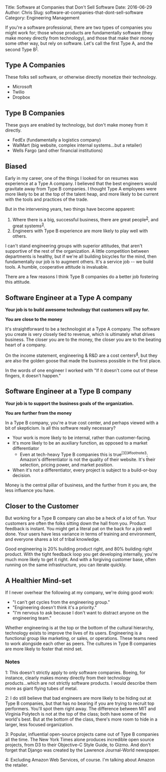 Title: Software at Companies that Don't Sell Software
Date: 2016-06-29
Author: Chris
Slug: software-at-companies-that-dont-sell-software
Category: Engineering Management

If you're a software professional, there are two types of
companies you might work for; those whose products are fundamentally
software (they make money directly from technology), and those that
make their money some other way, but rely on software. Let's call the
first Type A, and the second Type B<sup>[1](#footnote1)</sup>.

## Type A Companies

These folks sell software, or otherwise directly monetize their
technology.

- Microsoft
- Twilio
- Dropbox

## Type B Companies

These guys are enabled by technology, but don't make money from it
directly.

- FedEx (fundamentally a logistics company)
- WalMart (big website, complex internal systems...but a retailer)
- Wells Fargo (and other financial institutions)

## Biased

Early in my career, one of the things I looked for on resumes was
experience at a Type A company. I believed that the best engineers
would gravitate away from Type B companies. I thought Type A employees
were more likely to be at the top of the talent heap, and more likely
to be current with the tools and practices of the trade.

But in the intervening years, two things have become apparent:

1. Where there is a big, successful business, there are great
   people<sup>[2](#footnote2)</sup>, and great systems<sup>[3](#footnote3)</sup>.
2. Engineers with Type B experience are more likely to play well with
   others.

I can't stand engineering groups with superior attitudes, that aren't
supportive of the rest of the organization. A little competition
between departments is healthy, but if we're all building bicycles for
the mind, then fundamentally our job is to augment others. It's a
service job -- we build tools. A humble, cooperative attitude is
invaluable.

There are a few reasons I think Type B companies do a better job
fostering this attitude.

## Software Engineer at a Type A company

**Your job is to build awesome technology that customers will pay for.**

**You are close to the money**

It's straightforward to be a technologist at a Type A company. The
software you create is very closely tied to revenue, which is
ultimately what drives business. The closer you are to the money, the
closer you are to the beating heart of a company.

On the income statement, engineering & R&D are a cost
centers<sup>[4](#footnote4)</sup>, but they are also the golden
goose that made the business possible in the first place.

In the words of one engineer I worked with "If it doesn't come out of
these fingers, it doesn't happen."

## Software Engineer at a Type B company

**Your job is to support the business goals of the organization.**

**You are further from the money**

In a Type B company, you're a true cost center, and perhaps viewed
with a bit of skepticism. Is all this software really necessary?

- Your work is more likely to be internal, rather than
customer-facing.
- It's more likely to be an auxiliary function, as
opposed to a market differentiator
    - Even at tech-heavy Type B companies this is
      true<sup>[3](#footnote3</sup>; Amazon's differentiator is not
      the quality of their website. It's their selection, pricing
      power, and market position.
- When it's not a differentiator, every project is subject to a
  build-or-buy decision.

Money is the central pillar of business, and the further from it you
are, the less influence you have.

## Closer to the Customer

But working for a Type B company can also be a heck of a lot of
fun. Your customers are often the folks sitting down the hall from
you. Product feedback is instant. You might get a literal pat on the
back for a job well done. Your users have less variance in terms of
training and environment, and everyone shares a lot of tribal
knowledge.

Good engineering is 20% building product right, and 80% building right
product. With the tight feedback loop you get developing internally,
you're much more likely to get it right. And with a forgiving customer
base, often running on the same infrastructure, you can iterate
quickly.

## A Healthier Mind-set

If I never overhear the following at my company, we're doing good
work:

- "I can't get cycles from the engineering group."
- "Engineering doesn't think it's a priority."
- "I'm nervous to ask because I don't want to distract anyone on the
  engineering team."

Whether engineering is at the top or the bottom of the cultural
hierarchy, technology exists to improve the lives of its
users. Engineering is a functional group like marketing, or sales, or
operations. These teams need to work alongside each other as
peers. The cultures in Type B companies are more likely to foster that
mind set.

### Notes

<a name="footnote1">1</a>: This doesn't strictly apply to only
software companies. Boeing, for instance, clearly makes money directly
from their technology products...which are not strictly software
products. I would describe them more as giant flying tubes of metal.

<a name="footnote2">2</a>: I do still believe that bad engineers are
more likely to be hiding out at Type B companies, but that has no
bearing if you are trying to recruit top performers. You'll spot them
right away. The difference between MIT and Virginia Polytech is not at the
top of the class; both have some of the world's best. But at the
bottom of the class, there's more room to hide in a larger, less
focused organization.

<a name="footnote3">3</a>: Popular, influential open-source projects
came out of Type B companies all the time. The New York Times alone
produces incredible open source projects, from D3 to their Objective-C
Style Guide, to Gizmo. And don't forget that Django was created by the
Lawrence Journal-World newspaper.

<a name="footnote4">4</a>: Excluding Amazon Web Services, of
course. I'm talking about Amazon the retailer.
